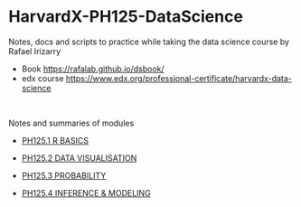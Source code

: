 # HarvardX-PH125-DataScience
Notes, docs and scripts to practice while taking the data science course by Rafael Irizarry 

* Book https://rafalab.github.io/dsbook/
* edx course https://www.edx.org/professional-certificate/harvardx-data-science

&nbsp;

Notes and summaries of modules

* [PH125.1 R BASICS](https://rpubs.com/alvarobarbera/PH125-1-RBasics)

* [PH125.2 DATA VISUALISATION](https://rpubs.com/alvarobarbera/PH125-2-Data-Visualisation)

* [PH125.3 PROBABILITY](https://rpubs.com/alvarobarbera/PH125-3-Probability)

* [PH125.4 INFERENCE & MODELING](https://rpubs.com/alvarobarbera/PH125-4-Inference-and-modeling)

